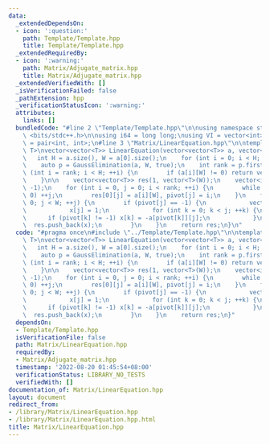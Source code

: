 ```yaml
---
data:
  _extendedDependsOn:
  - icon: ':question:'
    path: Template/Template.hpp
    title: Template/Template.hpp
  _extendedRequiredBy:
  - icon: ':warning:'
    path: Matrix/Adjugate_matrix.hpp
    title: Matrix/Adjugate_matrix.hpp
  _extendedVerifiedWith: []
  _isVerificationFailed: false
  _pathExtension: hpp
  _verificationStatusIcon: ':warning:'
  attributes:
    links: []
  bundledCode: "#line 2 \"Template/Template.hpp\"\n\nusing namespace std;\n\n#include\
    \ <bits/stdc++.h>\n\nusing i64 = long long;\nusing VI = vector<int>;\nusing pii\
    \ = pair<int, int>;\n#line 3 \"Matrix/LinearEquation.hpp\"\n\ntemplate <typename\
    \ T>\nvector<vector<T>> LinearEquation(vector<vector<T>> a, vector<T> b) {\n \
    \   int H = a.size(), W = a[0].size();\n    for (int i = 0; i < H; i++) a[i].push_back(b[i]);\n\
    \    auto p = GaussElimination(a, W, true);\n    int rank = p.first;\n\n    for\
    \ (int i = rank; i < H; ++i) {\n        if (a[i][W] != 0) return vector<vector<T>>{};\n\
    \    }\n\n    vector<vector<T>> res(1, vector<T>(W));\n    vector<int> pivot(W,\
    \ -1);\n    for (int i = 0, j = 0; i < rank; ++i) {\n        while (a[i][j] ==\
    \ 0) ++j;\n        res[0][j] = a[i][W], pivot[j] = i;\n    }\n    for (int j =\
    \ 0; j < W; ++j) {\n        if (pivot[j] == -1) {\n            vector<T> x(W);\n\
    \            x[j] = 1;\n            for (int k = 0; k < j; ++k) {\n          \
    \      if (pivot[k] != -1) x[k] = -a[pivot[k]][j];\n            }\n          \
    \  res.push_back(x);\n        }\n    }\n    return res;\n}\n"
  code: "#pragma once\n#include \"../Template/Template.hpp\"\n\ntemplate <typename\
    \ T>\nvector<vector<T>> LinearEquation(vector<vector<T>> a, vector<T> b) {\n \
    \   int H = a.size(), W = a[0].size();\n    for (int i = 0; i < H; i++) a[i].push_back(b[i]);\n\
    \    auto p = GaussElimination(a, W, true);\n    int rank = p.first;\n\n    for\
    \ (int i = rank; i < H; ++i) {\n        if (a[i][W] != 0) return vector<vector<T>>{};\n\
    \    }\n\n    vector<vector<T>> res(1, vector<T>(W));\n    vector<int> pivot(W,\
    \ -1);\n    for (int i = 0, j = 0; i < rank; ++i) {\n        while (a[i][j] ==\
    \ 0) ++j;\n        res[0][j] = a[i][W], pivot[j] = i;\n    }\n    for (int j =\
    \ 0; j < W; ++j) {\n        if (pivot[j] == -1) {\n            vector<T> x(W);\n\
    \            x[j] = 1;\n            for (int k = 0; k < j; ++k) {\n          \
    \      if (pivot[k] != -1) x[k] = -a[pivot[k]][j];\n            }\n          \
    \  res.push_back(x);\n        }\n    }\n    return res;\n}"
  dependsOn:
  - Template/Template.hpp
  isVerificationFile: false
  path: Matrix/LinearEquation.hpp
  requiredBy:
  - Matrix/Adjugate_matrix.hpp
  timestamp: '2022-08-20 01:45:54+08:00'
  verificationStatus: LIBRARY_NO_TESTS
  verifiedWith: []
documentation_of: Matrix/LinearEquation.hpp
layout: document
redirect_from:
- /library/Matrix/LinearEquation.hpp
- /library/Matrix/LinearEquation.hpp.html
title: Matrix/LinearEquation.hpp
---
```

